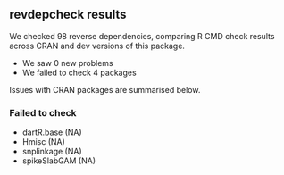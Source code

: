 ## revdepcheck results

We checked 98 reverse dependencies, comparing R CMD check results across CRAN and dev versions of this package.

 * We saw 0 new problems
 * We failed to check 4 packages

Issues with CRAN packages are summarised below.

### Failed to check

* dartR.base   (NA)
* Hmisc        (NA)
* snplinkage   (NA)
* spikeSlabGAM (NA)
